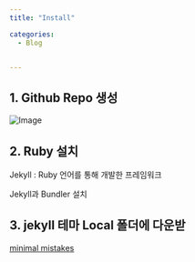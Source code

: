 ```yaml
---
title: "Install"

categories:
  - Blog


---
```



## 1. Github Repo 생성

![Image](https://github.com/user-attachments/assets/b96de83c-932e-44d9-83fe-03852fbfcbff)


## 2. Ruby 설치

Jekyll : Ruby 언어를 통해 개발한 프레임워크

Jekyll과 Bundler 설치 

## 3. jekyll 테마 Local 폴더에 다운받
 [minimal mistakes](https://github.com/mmistakes/minimal-mistakes)